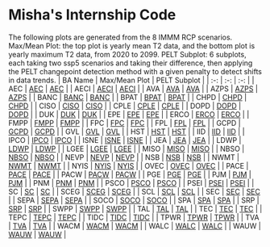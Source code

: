 # Misha's Internship Code
The following plots are generated from the 8 IMMM RCP scenarios. Max/Mean Plot: the top plot is yearly mean T2 data, and the bottom plot is yearly maximum T2 data, from 2020 to 2099. PELT Subplot: 6 subplots, each taking two ssp5 scenarios and taking their difference, then applying the PELT changepoint detection method with a given penalty to detect shifts in data trends.
| BA Name | Max/Mean Plot | PELT Subplot |
| :-: | :-: | :-: |
| AEC | [AEC](yearly_max_mean_plots/maxes_means_AEC.png) | [AEC](six_pelt_subplots/sixsubplot_AEC_pen_9.png) |
| AECI | [AECI](yearly_max_mean_plots/maxes_means_AECI.png) | [AECI](six_pelt_subplots/sixsubplot_AECI_pen_9.png) |
| AVA | [AVA](yearly_max_mean_plots/maxes_means_AVA.png) | [AVA](six_pelt_subplots/sixsubplot_AVA_pen_9.png) |
| AZPS | [AZPS](yearly_max_mean_plots/maxes_means_AZPS.png) | [AZPS](six_pelt_subplots/sixsubplot_AZPS_pen_9.png) |
| BANC | [BANC](yearly_max_mean_plots/maxes_means_BANC.png) | [BANC](six_pelt_subplots/sixsubplot_BANC_pen_9.png) |
| BPAT | [BPAT](yearly_max_mean_plots/maxes_means_BPAT.png) | [BPAT](six_pelt_subplots/sixsubplot_BPAT_pen_9.png) |
| CHPD | [CHPD](yearly_max_mean_plots/maxes_means_CHPD.png) | [CHPD](six_pelt_subplots/sixsubplot_CHPD_pen_9.png) |
| CISO | [CISO](yearly_max_mean_plots/maxes_means_CISO.png) | [CISO](six_pelt_subplots/sixsubplot_CISO_pen_9.png) |
| CPLE | [CPLE](yearly_max_mean_plots/maxes_means_CPLE.png) | [CPLE](six_pelt_subplots/sixsubplot_CPLE_pen_9.png) |
| DOPD | [DOPD](yearly_max_mean_plots/maxes_means_DOPD.png) | [DOPD](six_pelt_subplots/sixsubplot_DOPD_pen_9.png) |
| DUK | [DUK](yearly_max_mean_plots/maxes_means_DUK.png) | [DUK](six_pelt_subplots/sixsubplot_DUK_pen_9.png) |
| EPE | [EPE](yearly_max_mean_plots/maxes_means_EPE.png) | [EPE](six_pelt_subplots/sixsubplot_EPE_pen_9.png) |
| ERCO | [ERCO](yearly_max_mean_plots/maxes_means_ERCO.png) | [ERCO](six_pelt_subplots/sixsubplot_ERCO_pen_9.png) |
| FMPP | [FMPP](yearly_max_mean_plots/maxes_means_FMPP.png) | [FMPP](six_pelt_subplots/sixsubplot_FMPP_pen_9.png) |
| FPC | [FPC](yearly_max_mean_plots/maxes_means_FPC.png) | [FPC](six_pelt_subplots/sixsubplot_FPC_pen_9.png) |
| FPL | [FPL](yearly_max_mean_plots/maxes_means_FPL.png) | [FPL](six_pelt_subplots/sixsubplot_FPL_pen_9.png) |
| GCPD | [GCPD](yearly_max_mean_plots/maxes_means_GCPD.png) | [GCPD](six_pelt_subplots/sixsubplot_GCPD_pen_9.png) |
| GVL | [GVL](yearly_max_mean_plots/maxes_means_GVL.png) | [GVL](six_pelt_subplots/sixsubplot_GVL_pen_9.png) |
| HST | [HST](yearly_max_mean_plots/maxes_means_HST.png) | [HST](six_pelt_subplots/sixsubplot_HST_pen_9.png) |
| IID | [IID](yearly_max_mean_plots/maxes_means_IID.png) | [IID](six_pelt_subplots/sixsubplot_IID_pen_9.png) |
| IPCO | [IPCO](yearly_max_mean_plots/maxes_means_IPCO.png) | [IPCO](six_pelt_subplots/sixsubplot_IPCO_pen_9.png) |
| ISNE | [ISNE](yearly_max_mean_plots/maxes_means_ISNE.png) | [ISNE](six_pelt_subplots/sixsubplot_ISNE_pen_9.png) |
| JEA | [JEA](yearly_max_mean_plots/maxes_means_JEA.png) | [JEA](six_pelt_subplots/sixsubplot_JEA_pen_9.png) |
| LDWP | [LDWP](yearly_max_mean_plots/maxes_means_LDWP.png) | [LDWP](six_pelt_subplots/sixsubplot_LDWP_pen_9.png) |
| LGEE | [LGEE](yearly_max_mean_plots/maxes_means_LGEE.png) | [LGEE](six_pelt_subplots/sixsubplot_LGEE_pen_9.png) |
| MISO | [MISO](yearly_max_mean_plots/maxes_means_MISO.png) | [MISO](six_pelt_subplots/sixsubplot_MISO_pen_9.png) |
| NBSO | [NBSO](yearly_max_mean_plots/maxes_means_NBSO.png) | [NBSO](six_pelt_subplots/sixsubplot_NBSO_pen_9.png) |
| NEVP | [NEVP](yearly_max_mean_plots/maxes_means_NEVP.png) | [NEVP](six_pelt_subplots/sixsubplot_NEVP_pen_9.png) |
| NSB | [NSB](yearly_max_mean_plots/maxes_means_NSB.png) | [NSB](six_pelt_subplots/sixsubplot_NSB_pen_9.png) |
| NWMT | [NWMT](yearly_max_mean_plots/maxes_means_NWMT.png) | [NWMT](six_pelt_subplots/sixsubplot_NWMT_pen_9.png) |
| NYIS | [NYIS](yearly_max_mean_plots/maxes_means_NYIS.png) | [NYIS](six_pelt_subplots/sixsubplot_NYIS_pen_9.png) |
| OVEC | [OVEC](yearly_max_mean_plots/maxes_means_OVEC.png) | [OVEC](six_pelt_subplots/sixsubplot_OVEC_pen_9.png) |
| PACE | [PACE](yearly_max_mean_plots/maxes_means_PACE.png) | [PACE](six_pelt_subplots/sixsubplot_PACE_pen_9.png) |
| PACW | [PACW](yearly_max_mean_plots/maxes_means_PACW.png) | [PACW](six_pelt_subplots/sixsubplot_PACW_pen_9.png) |
| PGE | [PGE](yearly_max_mean_plots/maxes_means_PGE.png) | [PGE](six_pelt_subplots/sixsubplot_PGE_pen_9.png) |
| PJM | [PJM](yearly_max_mean_plots/maxes_means_PJM.png) | [PJM](six_pelt_subplots/sixsubplot_PJM_pen_9.png) |
| PNM | [PNM](yearly_max_mean_plots/maxes_means_PNM.png) | [PNM](six_pelt_subplots/sixsubplot_PNM_pen_9.png) |
| PSCO | [PSCO](yearly_max_mean_plots/maxes_means_PSCO.png) | [PSCO](six_pelt_subplots/sixsubplot_PSCO_pen_9.png) |
| PSEI | [PSEI](yearly_max_mean_plots/maxes_means_PSEI.png) | [PSEI](six_pelt_subplots/sixsubplot_PSEI_pen_9.png) |
| SC | [SC](yearly_max_mean_plots/maxes_means_SC.png) | [SC](six_pelt_subplots/sixsubplot_SC_pen_9.png) |
| SCEG | [SCEG](yearly_max_mean_plots/maxes_means_SCEG.png) | [SCEG](six_pelt_subplots/sixsubplot_SCEG_pen_9.png) |
| SCL | [SCL](yearly_max_mean_plots/maxes_means_SCL.png) | [SCL](six_pelt_subplots/sixsubplot_SCL_pen_9.png) |
| SEC | [SEC](yearly_max_mean_plots/maxes_means_SEC.png) | [SEC](six_pelt_subplots/sixsubplot_SEC_pen_9.png) |
| SEPA | [SEPA](yearly_max_mean_plots/maxes_means_SEPA.png) | [SEPA](six_pelt_subplots/sixsubplot_SEPA_pen_9.png) |
| SOCO | [SOCO](yearly_max_mean_plots/maxes_means_SOCO.png) | [SOCO](six_pelt_subplots/sixsubplot_SOCO_pen_9.png) |
| SPA | [SPA](yearly_max_mean_plots/maxes_means_SPA.png) | [SPA](six_pelt_subplots/sixsubplot_SPA_pen_9.png) |
| SRP | [SRP](yearly_max_mean_plots/maxes_means_SRP.png) | [SRP](six_pelt_subplots/sixsubplot_SRP_pen_9.png) |
| SWPP | [SWPP](yearly_max_mean_plots/maxes_means_SWPP.png) | [SWPP](six_pelt_subplots/sixsubplot_SWPP_pen_9.png) |
| TAL | [TAL](yearly_max_mean_plots/maxes_means_TAL.png) | [TAL](six_pelt_subplots/sixsubplot_TAL_pen_9.png) |
| TEC | [TEC](yearly_max_mean_plots/maxes_means_TEC.png) | [TEC](six_pelt_subplots/sixsubplot_TEC_pen_9.png) |
| TEPC | [TEPC](yearly_max_mean_plots/maxes_means_TEPC.png) | [TEPC](six_pelt_subplots/sixsubplot_TEPC_pen_9.png) |
| TIDC | [TIDC](yearly_max_mean_plots/maxes_means_TIDC.png) | [TIDC](six_pelt_subplots/sixsubplot_TIDC_pen_9.png) |
| TPWR | [TPWR](yearly_max_mean_plots/maxes_means_TPWR.png) | [TPWR](six_pelt_subplots/sixsubplot_TPWR_pen_9.png) |
| TVA | [TVA](yearly_max_mean_plots/maxes_means_TVA.png) | [TVA](six_pelt_subplots/sixsubplot_TVA_pen_9.png) |
| WACM | [WACM](yearly_max_mean_plots/maxes_means_WACM.png) | [WACM](six_pelt_subplots/sixsubplot_WACM_pen_9.png) |
| WALC | [WALC](yearly_max_mean_plots/maxes_means_WALC.png) | [WALC](six_pelt_subplots/sixsubplot_WALC_pen_9.png) |
| WAUW | [WAUW](yearly_max_mean_plots/maxes_means_WAUW.png) | [WAUW](six_pelt_subplots/sixsubplot_WAUW_pen_9.png) |
